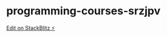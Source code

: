 # programming-courses-srzjpv

[Edit on StackBlitz ⚡️](https://stackblitz.com/edit/programming-courses-srzjpv)